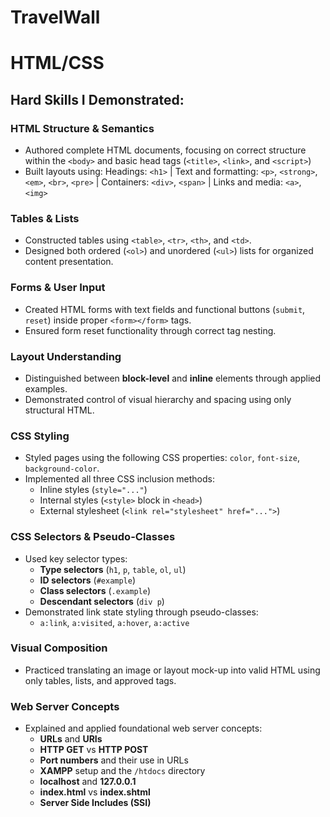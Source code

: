 # TravelWall
# HTML/CSS


## Hard Skills I Demonstrated: 
### HTML Structure & Semantics  
- Authored complete HTML documents, focusing on correct structure within the `<body>` and basic head tags (`<title>`, `<link>`, and `<script>`)
- Built layouts using: Headings: `<h1>` | Text and formatting: `<p>`, `<strong>`, `<em>`, `<br>`, `<pre>` | Containers: `<div>`, `<span>` | Links and media: `<a>`, `<img>`  

### Tables & Lists  
- Constructed tables using `<table>`, `<tr>`, `<th>`, and `<td>`.  
- Designed both ordered (`<ol>`) and unordered (`<ul>`) lists for organized content presentation.  

### Forms & User Input  
- Created HTML forms with text fields and functional buttons (`submit`, `reset`) inside proper `<form></form>` tags.  
- Ensured form reset functionality through correct tag nesting.  

### Layout Understanding  
- Distinguished between **block-level** and **inline** elements through applied examples.  
- Demonstrated control of visual hierarchy and spacing using only structural HTML.  

### CSS Styling  
- Styled pages using the following CSS properties: `color`, `font-size`, `background-color`.  
- Implemented all three CSS inclusion methods:  
  - Inline styles (`style="..."`)  
  - Internal styles (`<style>` block in `<head>`)  
  - External stylesheet (`<link rel="stylesheet" href="...">`)  

### CSS Selectors & Pseudo-Classes  
- Used key selector types:  
  - **Type selectors** (`h1`, `p`, `table`, `ol`, `ul`)  
  - **ID selectors** (`#example`)  
  - **Class selectors** (`.example`)  
  - **Descendant selectors** (`div p`)  
- Demonstrated link state styling through pseudo-classes:  
  - `a:link`, `a:visited`, `a:hover`, `a:active`  

### Visual Composition  
- Practiced translating an image or layout mock-up into valid HTML using only tables, lists, and approved tags.  

### Web Server Concepts  
- Explained and applied foundational web server concepts:  
  - **URLs** and **URIs**  
  - **HTTP GET** vs **HTTP POST**  
  - **Port numbers** and their use in URLs  
  - **XAMPP** setup and the `/htdocs` directory  
  - **localhost** and **127.0.0.1**  
  - **index.html** vs **index.shtml**  
  - **Server Side Includes (SSI)**  
